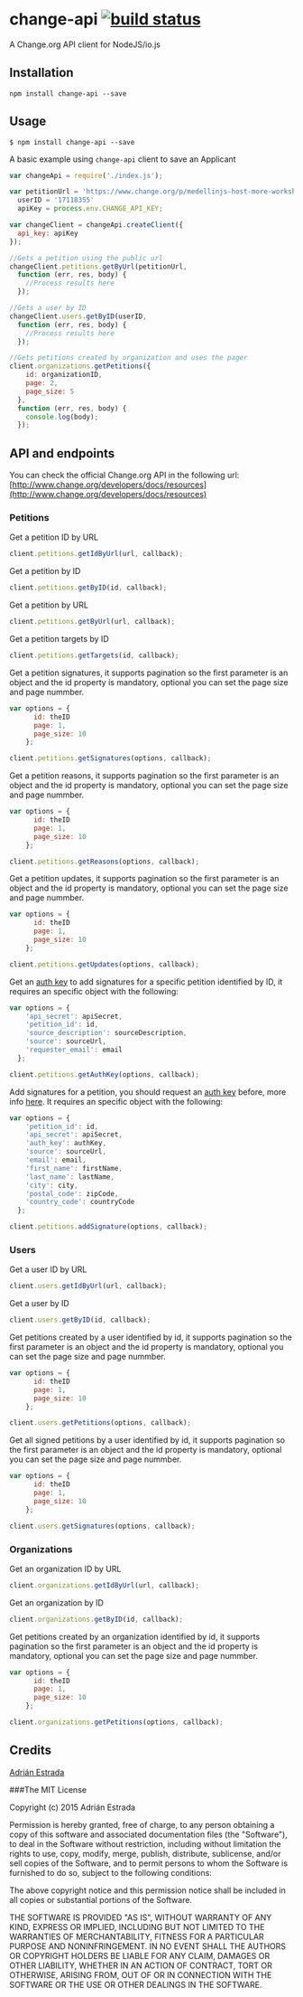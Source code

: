 # change-api [![build status](https://secure.travis-ci.org/edsadr/change-api.png)](http://travis-ci.org/edsadr/change-api)

A Change.org API client for NodeJS/io.js

## Installation

```
npm install change-api --save
```

## Usage

```
$ npm install change-api --save
```

A basic example using `change-api` client to save an Applicant

``` js
var changeApi = require('./index.js');

var petitionUrl = 'https://www.change.org/p/medellinjs-host-more-workshops-for-all-talks', 
  userID = '17118355'
  apiKey = process.env.CHANGE_API_KEY;

var changeClient = changeApi.createClient({
  api_key: apiKey
});

//Gets a petition using the public url
changeClient.petitions.getByUrl(petitionUrl,
  function (err, res, body) {
    //Process results here
  });

//Gets a user by ID
changeClient.users.getByID(userID,
  function (err, res, body) {
    //Process results here
  });

//Gets petitions created by organization and uses the pager
client.organizations.getPetitions({
    id: organizationID,
    page: 2,
    page_size: 5
  },
  function (err, res, body) {
    console.log(body);
  });
```
## API and endpoints

You can check the official Change.org API in the following url: [http://www.change.org/developers/docs/resources](http://www.change.org/developers/docs/resources)

### Petitions

Get a petition ID by URL

``` js
client.petitions.getIdByUrl(url, callback);
```

Get a petition by ID

``` js
client.petitions.getByID(id, callback);
```

Get a petition by URL

``` js
client.petitions.getByUrl(url, callback);
```

Get a petition targets by ID

``` js
client.petitions.getTargets(id, callback);
```

Get a petition signatures, it supports pagination so the first parameter is an object and the id property is mandatory, optional you can set the page size and page nummber.

``` js
var options = {
      id: theID
      page: 1,
      page_size: 10
    };

client.petitions.getSignatures(options, callback);
```

Get a petition reasons, it supports pagination so the first parameter is an object and the id property is mandatory, optional you can set the page size and page nummber.

``` js
var options = {
      id: theID
      page: 1,
      page_size: 10
    };

client.petitions.getReasons(options, callback);
```

Get a petition updates, it supports pagination so the first parameter is an object and the id property is mandatory, optional you can set the page size and page nummber.

``` js
var options = {
      id: theID
      page: 1,
      page_size: 10
    };

client.petitions.getUpdates(options, callback);
```

Get an [auth key](http://www.change.org/developers/docs/resources/petitions/auth-keys) to add signatures for a specific petition identified by ID, it requires an specific object with the following: 

``` js
var options = {
    'api_secret': apiSecret,
    'petition_id': id,
    'source_description': sourceDescription,
    'source': sourceUrl,
    'requester_email': email
  };

client.petitions.getAuthKey(options, callback);
```

Add signatures for a petition, you should request an [auth key](http://www.change.org/developers/docs/resources/petitions/auth-keys) before, more info [here](https://www.change.org/developers/docs/resources/petitions/signatures#post-signatures). It requires an specific object with the following: 

``` js
var options = {
    'petition_id': id,
    'api_secret': apiSecret,
    'auth_key': authKey,
    'source': sourceUrl,
    'email': email,
    'first_name': firstName,
    'last_name': lastName,
    'city': city,
    'postal_code': zipCode,
    'country_code': countryCode    
  };

client.petitions.addSignature(options, callback);
```

### Users

Get a user ID by URL

``` js
client.users.getIdByUrl(url, callback);
```

Get a user by ID

``` js
client.users.getByID(id, callback);
```

Get petitions created by a user identified by id, it supports pagination so the first parameter is an object and the id property is mandatory, optional you can set the page size and page nummber.

``` js
var options = {
      id: theID
      page: 1,
      page_size: 10
    };

client.users.getPetitions(options, callback);
```

Get all signed petitions by a user identified by id, it supports pagination so the first parameter is an object and the id property is mandatory, optional you can set the page size and page nummber.

``` js
var options = {
      id: theID
      page: 1,
      page_size: 10
    };

client.users.getSignatures(options, callback);
```

### Organizations

Get an organization ID by URL

``` js
client.organizations.getIdByUrl(url, callback);
```

Get an organization by ID

``` js
client.organizations.getByID(id, callback);
```

Get petitions created by an organization identified by id, it supports pagination so the first parameter is an object and the id property is mandatory, optional you can set the page size and page nummber.

``` js
var options = {
      id: theID
      page: 1,
      page_size: 10
    };

client.organizations.getPetitions(options, callback);
```

## Credits
[Adrián Estrada](https://github.com/edsadr/)

###The MIT License

Copyright (c) 2015 Adrián Estrada

Permission is hereby granted, free of charge, to any person obtaining a copy
of this software and associated documentation files (the "Software"), to deal
in the Software without restriction, including without limitation the rights
to use, copy, modify, merge, publish, distribute, sublicense, and/or sell
copies of the Software, and to permit persons to whom the Software is
furnished to do so, subject to the following conditions:

The above copyright notice and this permission notice shall be included in
all copies or substantial portions of the Software.

THE SOFTWARE IS PROVIDED "AS IS", WITHOUT WARRANTY OF ANY KIND, EXPRESS OR
IMPLIED, INCLUDING BUT NOT LIMITED TO THE WARRANTIES OF MERCHANTABILITY,
FITNESS FOR A PARTICULAR PURPOSE AND NONINFRINGEMENT. IN NO EVENT SHALL THE
AUTHORS OR COPYRIGHT HOLDERS BE LIABLE FOR ANY CLAIM, DAMAGES OR OTHER
LIABILITY, WHETHER IN AN ACTION OF CONTRACT, TORT OR OTHERWISE, ARISING FROM,
OUT OF OR IN CONNECTION WITH THE SOFTWARE OR THE USE OR OTHER DEALINGS IN
THE SOFTWARE.